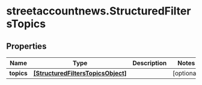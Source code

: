 # streetaccountnews.StructuredFiltersTopics

## Properties

Name | Type | Description | Notes
------------ | ------------- | ------------- | -------------
**topics** | [**[StructuredFiltersTopicsObject]**](StructuredFiltersTopicsObject.md) |  | [optional] 



